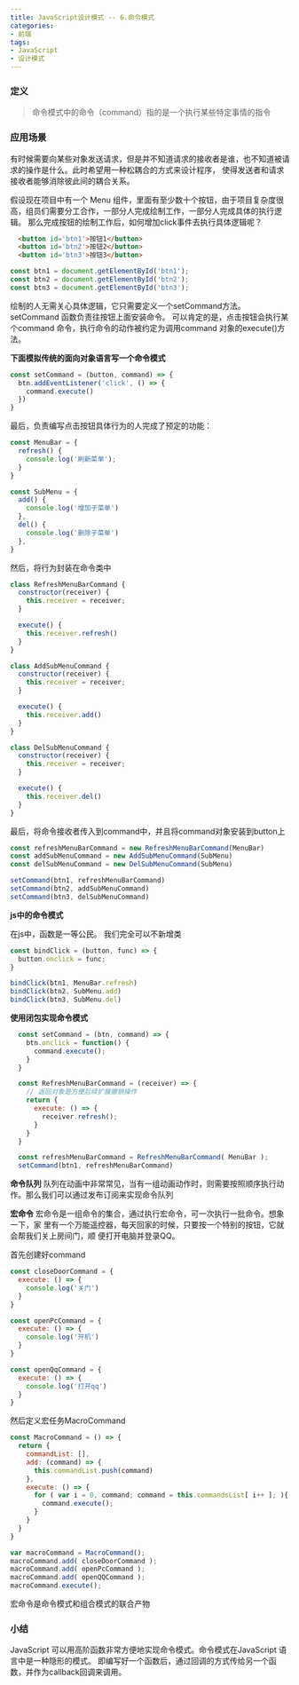 ```yaml
---
title: JavaScript设计模式 -- 6.命令模式
categories:
- 前端
tags: 
- JavaScript
- 设计模式
---
```

### 定义
> 命令模式中的命令（command）指的是一个执行某些特定事情的指令


### 应用场景
有时候需要向某些对象发送请求，但是并不知道请求的接收者是谁，也不知道被请求的操作是什么。此时希望用一种松耦合的方式来设计程序，
使得发送者和请求接收者能够消除彼此间的耦合关系。


假设现在项目中有一个 Menu 组件，里面有至少数十个按钮，由于项目复杂度很高，组员们需要分工合作，一部分人完成绘制工作，一部分人完成具体的执行逻辑。
那么完成按钮的绘制工作后，如何增加click事件去执行具体逻辑呢？

```html
  <button id='btn1'>按钮1</button>
  <button id='btn2'>按钮2</button>
  <button id='btn3'>按钮3</button>
```

```js
const btn1 = document.getElementById('btn1');
const btn2 = document.getElementById('btn2');
const btn3 = document.getElementById('btn3');
```

绘制的人无需关心具体逻辑，它只需要定义一个setCommand方法。 
setCommand 函数负责往按钮上面安装命令。
可以肯定的是，点击按钮会执行某个command 命令，执行命令的动作被约定为调用command 对象的execute()方法。

**下面模拟传统的面向对象语言写一个命令模式**

```js
const setCommand = (button, command) => {
  btn.addEventListener('click', () => {
    command.execute()
  })
}
```

最后，负责编写点击按钮具体行为的人完成了预定的功能：
```js
const MenuBar = {
  refresh() {
    console.log('刷新菜单');
  }
}

const SubMenu = {
  add() {
    console.log('增加子菜单')
  },
  del() {
    console.log('删除子菜单')
  },
}
```

然后，将行为封装在命令类中
```js
class RefreshMenuBarCommand {
  constructor(receiver) {
    this.receiver = receiver;
  }

  execute() {
    this.receiver.refresh()
  }
}

class AddSubMenuCommand {
  constructor(receiver) {
    this.receiver = receiver;
  }

  execute() {
    this.receiver.add()
  }
}

class DelSubMenuCommand {
  constructor(receiver) {
    this.receiver = receiver;
  }

  execute() {
    this.receiver.del()
  }
}
```

最后，将命令接收者传入到command中，并且将command对象安装到button上

```js
const refreshMenuBarCommand = new RefreshMenuBarCommand(MenuBar)
const addSubMenuCommand = new AddSubMenuCommand(SubMenu)
const delSubMenuCommand = new DelSubMenuCommand(SubMenu)

setCommand(btn1, refreshMenuBarCommand)
setCommand(btn2, addSubMenuCommand)
setCommand(btn3, delSubMenuCommand)
```

**js中的命令模式**

在js中，函数是一等公民。
我们完全可以不新增类

```js
const bindClick = (button, func) => {
  button.onclick = func;
}

bindClick(btn1, MenuBar.refresh)
bindClick(btn2, SubMenu.add)
bindClick(btn3, SubMenu.del)
```

**使用闭包实现命令模式**

```js
  const setCommand = (btn, command) => {
    btn.onclick = function() {
      command.execute();
    }
  }

  const RefreshMenuBarCommand = (receiver) => {
    // 返回对象是方便后续扩展撤销操作
    return {
      execute: () => {
        receiver.refresh();
      }
    }
  }

  const refreshMenuBarCommand = RefreshMenuBarCommand( MenuBar );
  setCommand(btn1, refreshMenuBarCommand)
```

**命令队列**
队列在动画中非常常见，当有一组动画动作时，则需要按照顺序执行动作。那么我们可以通过发布订阅来实现命令队列


**宏命令**
宏命令是一组命令的集合，通过执行宏命令，可一次执行一批命令。想象一下，家
里有一个万能遥控器，每天回家的时候，只要按一个特别的按钮，它就会帮我们关上房间门，顺
便打开电脑并登录QQ。

首先创建好command

```js
const closeDoorCommand = {
  execute: () => {
    console.log('关门')
  }
}

const openPcCommand = {
  execute: () => {
    console.log('开机')
  }
}

const openQqCommand = {
  execute: () => {
    console.log('打开qq')
  }
}


```
然后定义宏任务MacroCommand
```js
const MacroCommand = () => {
  return {
    commandList: [],
    add: (command) => {
      this.commandList.push(command)
    },
    execute: () => {
      for ( var i = 0, command; command = this.commandsList[ i++ ]; ){
        command.execute();
      }
    }
  }
}

var macroCommand = MacroCommand();
macroCommand.add( closeDoorCommand );
macroCommand.add( openPcCommand );
macroCommand.add( openQQCommand );
macroCommand.execute();
```

宏命令是命令模式和组合模式的联合产物

### 小结
JavaScript 可以用高阶函数非常方便地实现命令模式。命令模式在JavaScript 语言中是一种隐形的模式。
即编写好一个函数后，通过回调的方式传给另一个函数，并作为callback回调来调用。